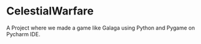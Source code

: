 # CelestialWarfare
A Project where we made a game like Galaga using Python and Pygame on Pycharm IDE.

 
